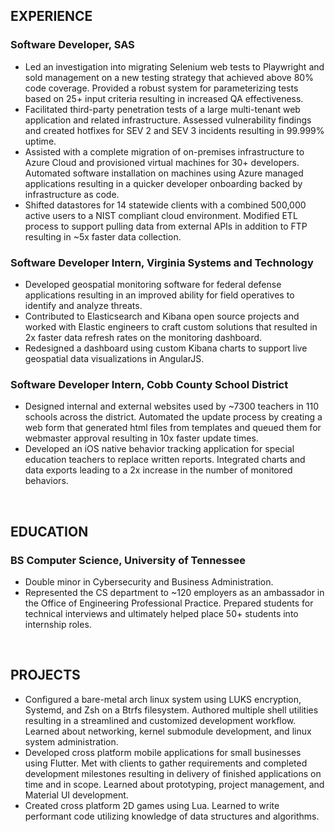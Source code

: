 [//]: # (👤 Matt Mohandiss)
[//]: # (📞 678-676-2886)
[//]: # (✉️ mattmohandiss@gmail.com)
[//]: # (🌎 Durham, NC)

## EXPERIENCE

### Software Developer, SAS
[//]: # (⌛ Jun 2022 - Present)
* Led an investigation into migrating Selenium web tests to Playwright and sold management on a new testing strategy that achieved above 80% code coverage. Provided a robust system for parameterizing tests based on 25+ input criteria resulting in increased QA effectiveness.
* Facilitated third-party penetration tests of a large multi-tenant web application and related infrastructure. Assessed vulnerability findings and created hotfixes for SEV 2 and SEV 3 incidents resulting in 99.999% uptime.
* Assisted with a complete migration of on-premises infrastructure to Azure Cloud and provisioned virtual machines for 30+ developers. Automated software installation on machines using Azure managed applications resulting in a quicker developer onboarding backed by infrastructure as code.
* Shifted datastores for 14 statewide clients with a combined 500,000 active users to a NIST compliant cloud environment. Modified ETL process to support pulling data from external APIs in addition to FTP resulting in ~5x faster data collection.

### Software Developer Intern, Virginia Systems and Technology
[//]: # (⌛ Jan 2019 - Aug 2020)
* Developed geospatial monitoring software for federal defense applications resulting in an improved ability for field operatives to identify and analyze threats.
* Contributed to Elasticsearch and Kibana open source projects and worked with Elastic engineers to craft custom solutions that resulted in 2x faster data refresh rates on the monitoring dashboard.
* Redesigned a dashboard using custom Kibana charts to support live geospatial data visualizations in AngularJS.

### Software Developer Intern, Cobb County School District
[//]: # (⌛ Aug 2016 - Dec 2016)
* Designed internal and external websites used by ~7300 teachers in 110 schools across the district. Automated the update process by creating a web form that generated html files from templates and queued them for webmaster approval resulting in 10x faster update times.
* Developed an iOS native behavior tracking application for special education teachers to replace written reports. Integrated charts and data exports leading to a 2x increase in the number of monitored behaviors.

&nbsp;

## EDUCATION

### BS Computer Science, University of Tennessee
[//]: # (⌛ Aug 2017 - May 2023)
* Double minor in Cybersecurity and Business Administration.
* Represented the CS department to ~120 employers as an ambassador in the Office of Engineering Professional Practice. Prepared students for technical interviews and ultimately helped place 50+ students into internship roles.

&nbsp;

## PROJECTS

* Configured a bare-metal arch linux system using LUKS encryption, Systemd, and Zsh on a Btrfs filesystem. Authored multiple shell utilities resulting in a streamlined and customized development workflow. Learned about networking, kernel submodule development, and linux system administration.
* Developed cross platform mobile applications for small businesses using Flutter. Met with clients to gather requirements and completed development milestones resulting in delivery of finished applications on time and in scope. Learned about prototyping, project management, and Material UI development.
* Created cross platform 2D games using Lua. Learned to write performant code utilizing knowledge of data structures and algorithms.

